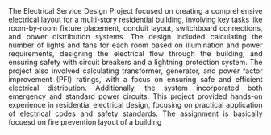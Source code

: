 <div align="justify">
The Electrical Service Design Project focused on creating a comprehensive electrical layout for a multi-story residential building, involving key tasks like room-by-room fixture placement, conduit layout, switchboard connections, and power distribution systems. The design included calculating the number of lights and fans for each room based on illumination and power requirements, designing the electrical flow through the building, and ensuring safety with circuit breakers and a lightning protection system. The project also involved calculating transformer, generator, and power factor improvement (PFI) ratings, with a focus on ensuring safe and efficient electrical distribution. Additionally, the system incorporated both emergency and standard power circuits. This project provided hands-on experience in residential electrical design, focusing on practical application of electrical codes and safety standards. 
  The assignment is basically focuesd on fire prevention layout of  a building
</div>
<br>

